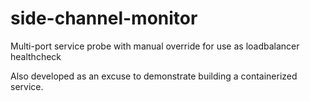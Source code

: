 # side-channel-monitor

Multi-port service probe with manual override for use as loadbalancer healthcheck

Also developed as an excuse to demonstrate building a containerized service.
